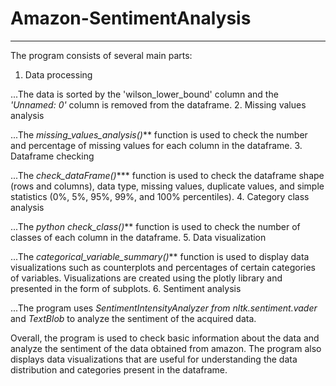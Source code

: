 # Amazon-SentimentAnalysis
***
The program consists of several main parts:

1. Data processing

...The data is sorted by the 'wilson_lower_bound' column and the _'Unnamed: 0'_ column is removed from the dataframe.
2. Missing values analysis

...The _missing_values_analysis()_** function is used to check the number and percentage of missing values for each column in the dataframe.
3. Dataframe checking

...The _check_dataFrame()_*** function is used to check the dataframe shape (rows and columns), data type, missing values, duplicate values, and simple statistics (0%, 5%, 95%, 99%, and 100% percentiles).
4. Category class analysis

...The _python check_class()_** function is used to check the number of classes of each column in the dataframe.
5. Data visualization

...The _categorical_variable_summary()_** function is used to display data visualizations such as counterplots and percentages of certain categories of variables. Visualizations are created using the plotly library and presented in the form of subplots.
6. Sentiment analysis

...The program uses _SentimentIntensityAnalyzer from nltk.sentiment.vader_ and _TextBlob_ to analyze the sentiment of the acquired data.

Overall, the program is used to check basic information about the data and analyze the sentiment of the data obtained from amazon. The program also displays data visualizations that are useful for understanding the data distribution and categories present in the dataframe.
